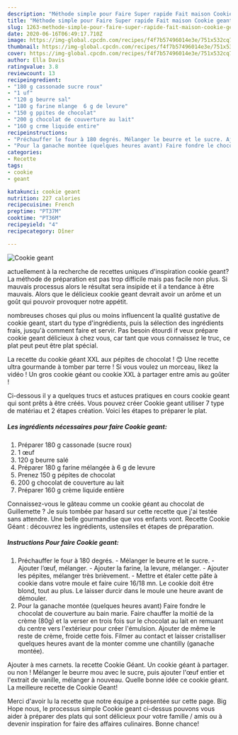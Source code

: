 ```yaml
---
description: "Méthode simple pour Faire Super rapide Fait maison Cookie geant"
title: "Méthode simple pour Faire Super rapide Fait maison Cookie geant"
slug: 1263-methode-simple-pour-faire-super-rapide-fait-maison-cookie-geant
date: 2020-06-16T06:49:17.710Z
image: https://img-global.cpcdn.com/recipes/f4f7b57496014e3e/751x532cq70/cookie-geant-photo-principale-de-la-recette.jpg
thumbnail: https://img-global.cpcdn.com/recipes/f4f7b57496014e3e/751x532cq70/cookie-geant-photo-principale-de-la-recette.jpg
cover: https://img-global.cpcdn.com/recipes/f4f7b57496014e3e/751x532cq70/cookie-geant-photo-principale-de-la-recette.jpg
author: Ella Davis
ratingvalue: 3.8
reviewcount: 13
recipeingredient:
- "180 g cassonade sucre roux"
- "1 uf"
- "120 g beurre sal"
- "180 g farine mlange  6 g de levure"
- "150 g ppites de chocolat"
- "200 g chocolat de couverture au lait"
- "160 g crme liquide entire"
recipeinstructions:
- "Préchauffer le four à 180 degrés. Mélanger le beurre et le sucre. Ajouter l’œuf, mélanger. Ajouter la farine, la levure, mélanger. Ajouter les pépites, mélanger très brièvement. Mettre et étaler cette pâte à cookie dans votre moule et faire cuire 16/18 mn. Le cookie doit être blond, tout au plus. Le laisser durcir dans le moule une heure avant de démouler."
- "Pour la ganache montée (quelques heures avant) Faire fondre le chocolat de couverture au bain marie. Faire chauffer la moitié de la crème (80g) et la verser en trois fois sur le chocolat au lait en remuant du centre vers l&#39;extérieur pour créer l&#39;émulsion. Ajouter de même le reste de crème, froide cette fois. Filmer au contact et laisser cristalliser quelques heures avant de la monter comme une chantilly (ganache montée)."
categories:
- Recette
tags:
- cookie
- geant

katakunci: cookie geant 
nutrition: 227 calories
recipecuisine: French
preptime: "PT37M"
cooktime: "PT36M"
recipeyield: "4"
recipecategory: Dîner

---
```



![Cookie geant](https://img-global.cpcdn.com/recipes/f4f7b57496014e3e/751x532cq70/cookie-geant-photo-principale-de-la-recette.jpg)

actuellement à la recherche de recettes uniques d'inspiration cookie geant? La méthode de préparation est pas trop difficile mais pas facile non plus. Si mauvais processus alors le résultat sera insipide et il a tendance à être mauvais. Alors que le délicieux cookie geant devrait avoir un arôme et un goût qui pouvoir provoquer notre appétit.

nombreuses choses qui plus ou moins influencent la qualité gustative de cookie geant, start du type d'ingrédients, puis la sélection des ingrédients frais, jusqu'à comment faire et servir. Pas besoin étourdi if veux prépare cookie geant délicieux à chez vous, car tant que vous connaissez le truc, ce plat peut peut être plat spécial.

La recette du cookie géant XXL aux pépites de chocolat ! 😊 Une recette ultra gourmande à tomber par terre ! Si vous voulez un morceau, likez la vidéo ! Un gros cookie géant ou cookie XXL à partager entre amis au goûter !


Ci-dessous il y a quelques trucs et astuces pratiques en cours cookie geant qui sont prêts à être créés. Vous pouvez créer Cookie geant utiliser 7 type de matériau et 2 étapes création. Voici les étapes to préparer le plat.

<!--inarticleads1-->

##### Les ingrédients nécessaires pour faire Cookie geant:

1. Préparer 180 g cassonade (sucre roux)
1.  1 œuf
1.  120 g beurre salé
1. Préparer 180 g farine mélangée à 6 g de levure
1. Prenez 150 g pépites de chocolat
1.  200 g chocolat de couverture au lait
1. Préparer 160 g crème liquide entière


Connaissez-vous le gâteau comme un cookie géant au chocolat de Guillemette ? Je suis tombée par hasard sur cette recette que j&#39;ai testée sans attendre. Une belle gourmandise que vos enfants vont. Recette Cookie Géant : découvrez les ingrédients, ustensiles et étapes de préparation. 

<!--inarticleads2-->

##### Instructions Pour faire Cookie geant:

1. Préchauffer le four à 180 degrés. - Mélanger le beurre et le sucre. - Ajouter l’œuf, mélanger. - Ajouter la farine, la levure, mélanger. - Ajouter les pépites, mélanger très brièvement. - Mettre et étaler cette pâte à cookie dans votre moule et faire cuire 16/18 mn. Le cookie doit être blond, tout au plus. Le laisser durcir dans le moule une heure avant de démouler.
1. Pour la ganache montée (quelques heures avant) Faire fondre le chocolat de couverture au bain marie. Faire chauffer la moitié de la crème (80g) et la verser en trois fois sur le chocolat au lait en remuant du centre vers l&#39;extérieur pour créer l&#39;émulsion. Ajouter de même le reste de crème, froide cette fois. Filmer au contact et laisser cristalliser quelques heures avant de la monter comme une chantilly (ganache montée).


Ajouter à mes carnets. la recette Cookie Géant. Un cookie géant à partager. ou non ! Mélanger le beurre mou avec le sucre, puis ajouter l&#39;œuf entier et l&#39;extrait de vanille, mélanger à nouveau. Quelle bonne idée ce cookie géant. La meilleure recette de Cookie Geant! 


Merci d'avoir lu la recette que notre équipe a présentée sur cette page. Big Hope nous, le processus simple Cookie geant ci-dessus pouvons vous aider à préparer des plats qui sont délicieux pour votre famille / amis ou à devenir inspiration for faire des affaires culinaires. Bonne chance!
